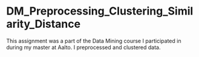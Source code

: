 # DM_Preprocessing_Clustering_Similarity_Distance
 This assignment was a part of the Data Mining course I participated in during my master at Aalto. I preprocessed and clustered data.
